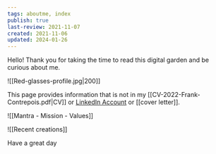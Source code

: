 ```yaml
---
tags: aboutme, index
publish: true
last-review: 2021-11-07
created: 2021-11-06
updated: 2024-01-26
---
```

Hello! Thank you for taking the time to read this digital garden and be curious about me. 

![[Red-glasses-profile.jpg|200]]

This page provides information that is not in my [[CV-2022-Frank-Contrepois.pdf|CV]] or [LinkedIn Account](https://linkedin.com/in/frankcontrepois) or [[cover letter]].

![[Mantra - Mission - Values]]

![[Recent creations]]

Have a great day